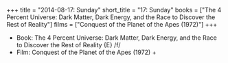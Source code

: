 +++
title = "2014-08-17: Sunday"
short_title = "17: Sunday"
books = ["The 4 Percent Universe: Dark Matter, Dark Energy, and the Race to Discover the Rest of Reality"]
films = ["Conquest of the Planet of the Apes (1972)"]
+++


* Book: The 4 Percent Universe: Dark Matter, Dark Energy, and the Race to Discover the Rest of Reality {E} /f/
* Film: Conquest of the Planet of the Apes (1972) +
